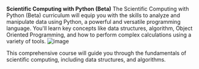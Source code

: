 **Scientific Computing with Python (Beta)**
The Scientific Computing with Python (Beta) curriculum will equip you with the skills to analyze and manipulate data using Python, a powerful and versatile programming language. You'll learn key concepts like data structures, algorithm, Object Oriented Programming, and how to perform complex calculations using a variety of tools.
![image](https://github.com/user-attachments/assets/cc906a1c-140b-4d0b-ba8d-206af477f1ad)


This comprehensive course will guide you through the fundamentals of scientific computing, including data structures, and algorithms.
